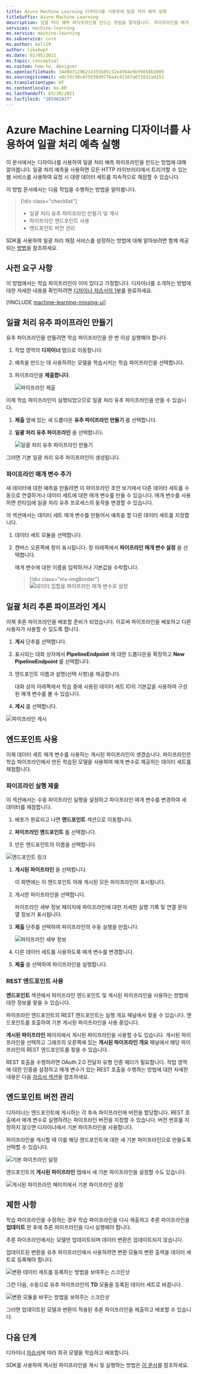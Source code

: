 ```yaml
---
title: Azure Machine Learning 디자이너를 사용하여 일괄 처리 예측 실행
titleSuffix: Azure Machine Learning
description: 일괄 처리 예측 파이프라인을 만드는 방법을 알아봅니다. 파이프라인을 매개 변수가 있는 웹 서비스로 배포하고 HTTP 라이브러리에서 트리거합니다.
services: machine-learning
ms.service: machine-learning
ms.subservice: core
ms.author: keli19
author: likebupt
ms.date: 02/05/2021
ms.topic: conceptual
ms.custom: how-to, designer
ms.openlocfilehash: 34d0d31296214355b85c52e4564e9bf6658b2005
ms.sourcegitcommit: edc7dc50c4f5550d9776a4c42167a872032a4151
ms.translationtype: HT
ms.contentlocale: ko-KR
ms.lasthandoff: 03/30/2021
ms.locfileid: "105962937"
---
```

# <a name="run-batch-predictions-using-azure-machine-learning-designer"></a>Azure Machine Learning 디자이너를 사용하여 일괄 처리 예측 실행


이 문서에서는 디자이너를 사용하여 일괄 처리 예측 파이프라인을 만드는 방법에 대해 알아봅니다. 일괄 처리 예측을 사용하면 모든 HTTP 라이브러리에서 트리거할 수 있는 웹 서비스를 사용하여 요청 시 대량 데이터 세트를 지속적으로 채점할 수 있습니다.

이 방법 문서에서는 다음 작업을 수행하는 방법을 알아봅니다.

> [!div class="checklist"]
> * 일괄 처리 유추 파이프라인 만들기 및 게시
> * 파이프라인 엔드포인트 사용
> * 엔드포인트 버전 관리

SDK를 사용하여 일괄 처리 채점 서비스를 설정하는 방법에 대해 알아보려면 함께 제공되는 [방법](./tutorial-pipeline-batch-scoring-classification.md)을 참조하세요.

## <a name="prerequisites"></a>사전 요구 사항

이 방법에서는 학습 파이프라인이 이미 있다고 가정합니다. 디자이너를 소개하는 방법에 대한 자세한 내용을 확인하려면 [디자이너 자습서의 1부](tutorial-designer-automobile-price-train-score.md)를 완료하세요. 

[!INCLUDE [machine-learning-missing-ui](../../includes/machine-learning-missing-ui.md)]

## <a name="create-a-batch-inference-pipeline"></a>일괄 처리 유추 파이프라인 만들기

유추 파이프라인을 만들려면 학습 파이프라인을 한 번 이상 실행해야 합니다.

1. 작업 영역의 **디자이너** 탭으로 이동합니다.

1. 예측을 만드는 데 사용하려는 모델을 학습시키는 학습 파이프라인을 선택합니다.

1. 파이프라인을 **제출합니다**.

    ![파이프라인 제출](./media/how-to-run-batch-predictions-designer/run-training-pipeline.png)

이제 학습 파이프라인이 실행되었으므로 일괄 처리 유추 파이프라인을 만들 수 있습니다.

1. **제출** 옆에 있는 새 드롭다운 **유추 파이프라인 만들기** 를 선택합니다.

1. **일괄 처리 유추 파이프라인** 을 선택합니다.

    ![일괄 처리 유추 파이프라인 만들기](./media/how-to-run-batch-predictions-designer/create-batch-inference.png)
    
그러면 기본 일괄 처리 유추 파이프라인이 생성됩니다. 

### <a name="add-a-pipeline-parameter"></a>파이프라인 매개 변수 추가

새 데이터에 대한 예측을 만들려면 이 파이프라인 초안 보기에서 다른 데이터 세트를 수동으로 연결하거나 데이터 세트에 대한 매개 변수를 만들 수 있습니다. 매개 변수를 사용하면 런타임에 일괄 처리 유추 프로세스의 동작을 변경할 수 있습니다.

이 섹션에서는 데이터 세트 매개 변수를 만들어서 예측을 할 다른 데이터 세트를 지정합니다.

1. 데이터 세트 모듈을 선택합니다.

1. 캔버스 오른쪽에 창이 표시됩니다. 창 아래쪽에서 **파이프라인 매개 변수 설정** 을 선택합니다.
   
    매개 변수에 대한 이름을 입력하거나 기본값을 수락합니다.

    > [!div class="mx-imgBorder"]
    > ![데이터 집합을 파이프라인 매개 변수로 설정](./media/how-to-run-batch-predictions-designer/set-dataset-as-pipeline-parameter.png)

## <a name="publish-your-batch-inference-pipeline"></a>일괄 처리 추론 파이프라인 게시

이제 추론 파이프라인을 배포할 준비가 되었습니다. 이로써 파이프라인을 배포하고 다른 사용자가 사용할 수 있도록 합니다.

1. **게시** 단추를 선택합니다.

1. 표시되는 대화 상자에서 **PipelineEndpoint** 에 대한 드롭다운을 확장하고 **New PipelineEndpoint** 를 선택합니다.

1. 엔드포인트 이름과 설명(선택 사항)을 제공합니다.

    대화 상자 아래쪽에서 학습 중에 사용된 데이터 세트 ID의 기본값을 사용하여 구성된 매개 변수를 볼 수 있습니다.

1. **게시** 를 선택합니다.

![파이프라인 게시](./media/how-to-run-batch-predictions-designer/publish-inference-pipeline.png)


## <a name="consume-an-endpoint"></a>엔드포인트 사용

이제 데이터 세트 매개 변수를 사용하는 게시된 파이프라인이 생겼습니다. 파이프라인은 학습 파이프라인에서 만든 학습된 모델을 사용하여 매개 변수로 제공하는 데이터 세트를 채점합니다.

### <a name="submit-a-pipeline-run"></a>파이프라인 실행 제출 

이 섹션에서는 수동 파이프라인 실행을 설정하고 파이프라인 매개 변수를 변경하여 새 데이터를 채점합니다. 

1. 배포가 완료되고 나면 **엔드포인트** 섹션으로 이동합니다.

1. **파이프라인 엔드포인트** 를 선택합니다.

1. 만든 엔드포인트의 이름을 선택합니다.

![엔드포인트 링크](./media/how-to-run-batch-predictions-designer/manage-endpoints.png)

1. **게시된 파이프라인** 을 선택합니다.

    이 화면에는 이 엔드포인트 아래 게시된 모든 파이프라인이 표시됩니다.

1. 게시한 파이프라인을 선택합니다.

    파이프라인 세부 정보 페이지에 파이프라인에 대한 자세한 실행 기록 및 연결 문자열 정보가 표시됩니다. 
    
1. **제출** 단추를 선택하여 파이프라인의 수동 실행을 만듭니다.

    ![파이프라인 세부 정보](./media/how-to-run-batch-predictions-designer/submit-manual-run.png)
    
1. 다른 데이터 세트를 사용하도록 매개 변수를 변경합니다.
    
1. **제출** 을 선택하여 파이프라인을 실행합니다.

### <a name="use-the-rest-endpoint"></a>REST 엔드포인트 사용

**엔드포인트** 섹션에서 파이프라인 엔드포인트 및 게시된 파이프라인을 사용하는 방법에 대한 정보를 찾을 수 있습니다.

파이프라인 엔드포인트의 REST 엔드포인트는 실행 개요 패널에서 찾을 수 있습니다. 엔드포인트를 호출하여 기본 게시된 파이프라인을 사용 중입니다.

**게시된 파이프라인** 페이지에서 게시된 파이프라인을 사용할 수도 있습니다. 게시된 파이프라인을 선택하고 그래프의 오른쪽에 있는 **게시된 파이프라인 개요** 패널에서 해당 파이프라인의 REST 엔드포인트를 찾을 수 있습니다. 

REST 호출을 수행하려면 OAuth 2.0 전달자 유형 인증 헤더가 필요합니다. 작업 영역에 대한 인증을 설정하고 매개 변수가 있는 REST 호출을 수행하는 방법에 대한 자세한 내용은 다음 [자습서 섹션](tutorial-pipeline-batch-scoring-classification.md#publish-and-run-from-a-rest-endpoint)을 참조하세요.

## <a name="versioning-endpoints"></a>엔드포인트 버전 관리

디자이너는 엔드포인트에 게시하는 각 후속 파이프라인에 버전을 할당합니다. REST 호출에서 매개 변수로 실행하려는 파이프라인 버전을 지정할 수 있습니다. 버전 번호를 지정하지 않으면 디자이너에서 기본 파이프라인을 사용합니다.

파이프라인을 게시할 때 이를 해당 엔드포인트에 대한 새 기본 파이프라인으로 만들도록 선택할 수 있습니다.

![기본 파이프라인 설정](./media/how-to-run-batch-predictions-designer/set-default-pipeline.png)

엔드포인트의 **게시된 파이프라인** 탭에서 새 기본 파이프라인을 설정할 수도 있습니다.

![게시된 파이프라인 페이지에서 기본 파이프라인 설정](./media/how-to-run-batch-predictions-designer/set-new-default-pipeline.png)

## <a name="limitations"></a>제한 사항

학습 파이프라인을 수정하는 경우 학습 파이프라인을 다시 제출하고 추론 파이프라인을 **업데이트** 한 후에 추론 파이프라인을 다시 실행해야 합니다.

추론 파이프라인에서는 모델만 업데이트되며 데이터 변환은 업데이트되지 않습니다.

업데이트된 변환을 유추 파이프라인에서 사용하려면 변환 모듈의 변환 출력을 데이터 세트로 등록해야 합니다.

![변환 데이터 세트를 등록하는 방법을 보여주는 스크린샷](./media/how-to-run-batch-predictions-designer/register-transformation-dataset.png)

그런 다음, 수동으로 유추 파이프라인의 **TD** 모듈을 등록된 데이터 세트로 바꿉니다.

![변환 모듈을 바꾸는 방법을 보여주는 스크린샷](./media/how-to-run-batch-predictions-designer/replace-td-module-batch-inference-pipeline.png)

그러면 업데이트된 모델과 변환이 적용된 추론 파이프라인을 제출하고 배포할 수 있습니다.

## <a name="next-steps"></a>다음 단계

디자이너 [자습서](tutorial-designer-automobile-price-train-score.md)에 따라 회귀 모델을 학습하고 배포합니다.

SDK를 사용하여 게시된 파이프라인을 게시 및 실행하는 방법은 [이 문서](how-to-deploy-pipelines.md)를 참조하세요.
